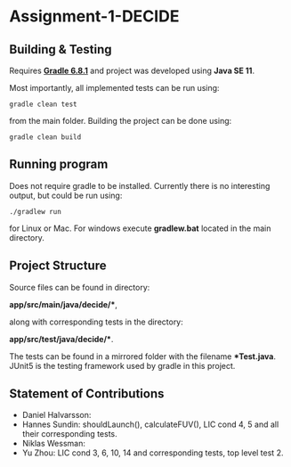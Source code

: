# Assignment-1-DECIDE

## Building & Testing

Requires [**Gradle 6.8.1**](https://gradle.org/releases/) and project was developed using **Java SE 11**.

Most importantly, all implemented tests can be run using:
```
gradle clean test
```
from the main folder. Building the project can be done using:
```
gradle clean build
```

## Running program
Does not require gradle to be installed. Currently there is no interesting output, but could be run using:
```
./gradlew run
```
for Linux or Mac. For windows execute **gradlew.bat** located in the main directory.

## Project Structure

Source files can be found in directory: 

**app/src/main/java/decide/\***, 

along with corresponding tests in the directory: 

**app/src/test/java/decide/\***. 

The tests can be found in a mirrored folder with the filename **\*Test.java**. JUnit5 is the testing framework used by gradle in this project.

## Statement of Contributions

* Daniel Halvarsson: 
* Hannes Sundin: shouldLaunch(), calculateFUV(), LIC cond 4, 5 and all their corresponding tests.
* Niklas Wessman: 
* Yu Zhou: LIC cond 3, 6, 10, 14 and corresponding tests, top level test 2. 